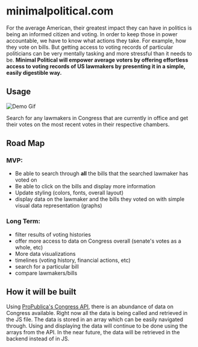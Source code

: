# minimalpolitical.com

For the average American, their greatest impact they can have in politics is being an informed citizen and voting. In order to keep those in power accountable, we have to know what actions they take. For example, how they vote on bills. But getting access to voting records of particular politicians can be very mentally tasking and more stressful than it needs to be. **Minimal Political will empower average voters by offering effortless access to voting records of US lawmakers by presenting it in a simple, easily digestible way.** 

## Usage

![Demo Gif](minimal_political_demo_screen_cap.gif)

Search for any lawmakers in Congress that are currently in office and get their votes on the most recent votes in their respective chambers. 

## Road Map

### MVP:
* Be able to search through **all** the bills that the searched lawmaker has voted on
* Be able to click on the bills and display more information
* Update styling (colors, fonts, overall layout)
* display data on the lawmaker and the bills they voted on with simple visual data representation (graphs)

### Long Term:
* filter results of voting histories
* offer more access to data on Congress overall (senate's votes as a whole, etc)
* More data visualizations
* timelines (voting history, financial actions, etc)
* search for a particular bill 
* compare lawmakers/bills

## How it will be built
Using [ProPublica's Congress API](https://projects.propublica.org/api-docs/congress-api/), there is an abundance of data on Congress available. Right now all the data is being called and retrieved in the JS file. The data is stored in an array which can be easily navigated through. Using and displaying the data will continue to be done using the arrays from the API. In the near future, the data will be retrieved in the backend instead of in JS. 
